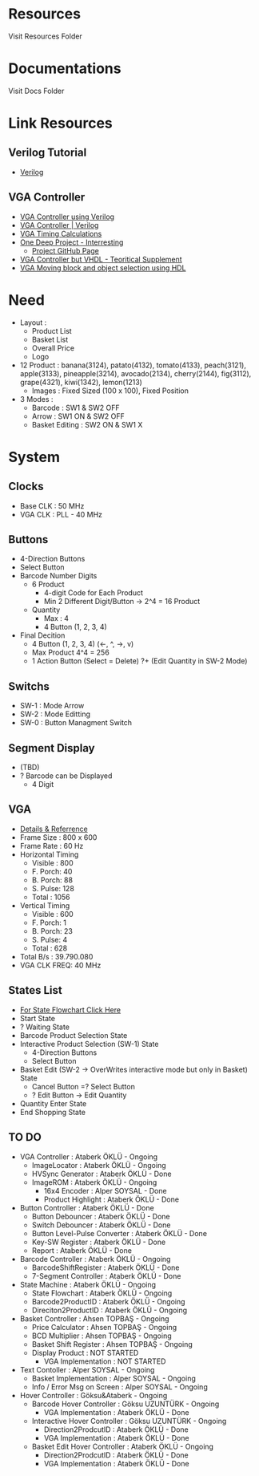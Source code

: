 # Resources
Visit Resources Folder

# Documentations
Visit Docs Folder

# Link Resources

## Verilog Tutorial
* [Verilog](https://zipcpu.com/tutorial/)

## VGA Controller
* [VGA Controller using Verilog](https://ktln2.org/2018/01/23/implementing-vga-in-verilog/)
* [VGA Controller | Verilog](https://numato.com/kb/simple-vga-design-example-for-telesto/)
* [VGA Timing Calculations](http://tinyvga.com/vga-timing)
* [One Deep Project - Interresting](https://projectf.io/posts/fpga-graphics/)
	* [Project GitHub Page](https://github.com/projf/projf-explore/tree/master/lib)
* [VGA Controller but VHDL - Teoritical Supplement](https://bertantaskin.com/fpga-ile-vga-monitor-kontrolu/)
* [VGA Moving block and object selection using HDL](https://www.youtube.com/watch?v=WK5FT5RD1sU)

# Need
+	Layout		:
	+	Product List
	+	Basket List
	+	Overall Price
	+ 	Logo
+	12	Product : banana(3124), patato(4132), tomato(4133), peach(3121), apple(3133), pineapple(3214), avocado(2134), cherry(2144), fig(3112), grape(4321), kiwi(1342), lemon(1213)
	+	Images	: Fixed Sized (100 x 100), Fixed Position
+	3 Modes		:
	+	Barcode : SW1 & SW2 OFF
	+	Arrow   : SW1 ON & SW2 OFF
	+	Basket Editing : SW2 ON & SW1 X

# System

## Clocks
+	Base CLK 	: 50 MHz
+	VGA CLK		: PLL - 40 MHz

## Buttons
+	4-Direction Buttons
+	Select Button
+ 	Barcode Number Digits
	+	6 Product
		+	4-digit Code for Each Product
		+	Min 2 Different Digit/Button -> 2^4 = 16 Product
	+	Quantity
		+ 	Max	: 4
		+	4 Button (1, 2, 3, 4)
+	Final Decition
	+ 	4 Button (1, 2, 3, 4) (<-, ^, ->, v)
	+	Max Product 4^4 = 256
	+	1 Action Button (Select = Delete) ?+ (Edit Quantity in SW-2 Mode)

## Switchs
+	SW-1		: Mode Arrow
+	SW-2		: Mode Editting
+	SW-0 		: Button Managment Switch

## Segment Display
+ 	(TBD)
+	? Barcode can be Displayed
	+	 4 Digit 

## VGA
+	[Details & Referrence](http://tinyvga.com/vga-timing/800x600@60Hz)
+	Frame Size 	: 800 x 600
+	Frame Rate	: 60 Hz
+	Horizontal Timing
	+	Visible : 800
	+ 	F. Porch: 40
	+	B. Porch: 88
	+ 	S. Pulse: 128
	+	Total 	: 1056
+	Vertical Timing
	+	Visible : 600
	+ 	F. Porch: 1
	+	B. Porch: 23
	+ 	S. Pulse: 4
	+	Total 	: 628
+	Total B/s	: 39.790.080
+	VGA CLK FREQ: 40 MHz

## States List
+	[For State Flowchart Click Here](https://github.com/AtaberkOKLU/SaleTerminal/blob/main/Docs/StateFlowchart/StateFlowchart.pdf)
+	Start State
+	? Waiting State
+	Barcode Product Selection State
+	Interactive Product Selection (SW-1) State
	+	4-Direction Buttons
	+	Select Button
+	Basket Edit (SW-2 -> OverWrites interactive mode but only in Basket) State
	+	Cancel Button =? Select Button
	+ ?	Edit Button -> Edit Quantity
+	Quantity Enter State
+	End Shopping State

## TO DO
+	VGA Controller                      : Ataberk ÖKLÜ 	 - Ongoing
	+	ImageLocator                    : Ataberk ÖKLÜ 	 - Ongoing
	+	HVSync Generator                : Ataberk ÖKLÜ 	 - Done
	+	ImageROM                        : Ataberk ÖKLÜ 	 - Ongoing
		+	16x4 Encoder                : Alper SOYSAL 	 - Done
		+	Product Highlight			: Ataberk ÖKLÜ 	 - Done
+	Button Controller                   : Ataberk ÖKLÜ 	 - Done
	+	Button Debouncer                : Ataberk ÖKLÜ 	 - Done
	+	Switch Debouncer				: Ataberk ÖKLÜ 	 - Done
	+	Button Level-Pulse Converter    : Ataberk ÖKLÜ 	 - Done
	+	Key-SW Register                 : Ataberk ÖKLÜ 	 - Done
	+	Report							: Ataberk ÖKLÜ 	 - Done
+ 	Barcode Controller                  : Ataberk ÖKLÜ 	 - Ongoing
	+	BarcodeShiftRegister            : Ataberk ÖKLÜ 	 - Done
	+	7-Segment Controller            : Ataberk ÖKLÜ 	 - Done
+	State Machine                       : Ataberk ÖKLÜ 	 - Ongoing
	+	State Flowchart                 : Ataberk ÖKLÜ 	 - Ongoing
	+	Barcode2ProductID               : Ataberk ÖKLÜ 	 - Ongoing
	+	Direciton2ProductID	            : Ataberk ÖKLÜ 	 - Ongoing
+	Basket Controller		    		: Ahsen TOPBAŞ 	 - Ongoing
	+	Price Calculator 				: Ahsen TOPBAŞ 	 - Ongoing
	+	BCD Multiplier 					: Ahsen TOPBAŞ 	 - Ongoing
	+	Basket Shift Register 			: Ahsen TOPBAŞ 	 - Ongoing
	+	Display Product 				: NOT STARTED
		+	VGA Implementation			: NOT STARTED
+	Text Contoller						: Alper SOYSAL 	 - Ongoing             
	+	Basket Implementation			: Alper SOYSAL 	 - Ongoing   
	+	Info / Error Msg on Screen		: Alper SOYSAL 	 - Ongoing
+	Hover Controller					: Göksu&Ataberk	 - Ongoing
	+	Barcode Hover Controller		: Göksu UZUNTÜRK - Ongoing
		+	VGA Implementation			: Ataberk ÖKLÜ 	 - Done
	+	Interactive Hover Controller	: Göksu UZUNTÜRK - Ongoing
		+	Direction2ProdcutID			: Ataberk ÖKLÜ   - Done
		+	VGA Implementation			: Ataberk ÖKLÜ 	 - Done
	+	Basket Edit Hover Controller 	: Ataberk ÖKLÜ   - Ongoing
		+	Direction2ProdcutID			: Ataberk ÖKLÜ   - Done
		+	VGA Implementation			: Ataberk ÖKLÜ 	 - Done
	






	

